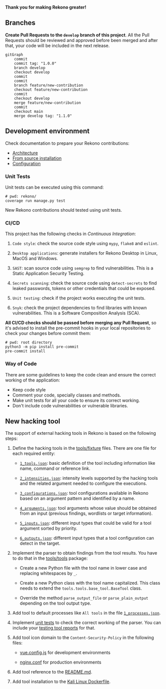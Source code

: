 **Thank you for making Rekono greater!**


## Branches

**Create Pull Requests to the `develop` branch of this project**. All the Pull Requests should be reviewed and approved before been merged and after that, your code will be included in the next release.

```mermaid
gitGraph
    commit
    commit tag: "1.0.0"
    branch develop
    checkout develop
    commit
    commit
    branch feature/new-contribution
    checkout feature/new-contribution
    commit
    checkout develop
    merge feature/new-contribution
    commit
    checkout main
    merge develop tag: "1.1.0"
```



## Development environment

Check documentation to prepare your Rekono contributions:

- [Architecture](https://github.com/pablosnt/rekono/wiki/Architecture)
- [From source installation](https://github.com/pablosnt/rekono/wiki/Installation#from-source)
- [Configuration](https://github.com/pablosnt/rekono/wiki/Configuration)


### Unit Tests

Unit tests can be executed using this command:

```
# pwd: rekono/
coverage run manage.py test
```

New Rekono contributions should tested using unit tests.


### CI/CD

This project has the following checks in _Continuous Integration_:

1. `Code style`: check the source code style using `mypy`, `flake8` and `eslint`.

2. `Desktop applications`: generate installers for Rekono Desktop in Linux, MacOS and Windows.

3. `SAST`: scan source code using `semgrep` to find vulnerabilities. This is a Static Application Security Testing.

4. `Secrets scanning`: check the source code using `detect-secrets` to find leaked passwords, tokens or other credentials that could be exposed.

5. `Unit testing`: check if the project works executing the unit tests.

6. `Snyk`: check the project dependencies to find libraries with known vulnerabilities. This is a Software Composition Analysis (SCA).

**All CI/CD checks should be passed before merging any Pull Request**, so it's advised to install the pre-commit hooks in your local repositories to check your changes before commit them:

```
# pwd: root directory
python3 -m pip install pre-commit
pre-commit install
```

### Way of Code

There are some guidelines to keep the code clean and ensure the correct working of the application:

- Keep code style
- Comment your code, specially classes and methods.
- Make unit tests for all your code to ensure its correct working.
- Don't include code vulnerabilities or vulnerable libraries.



## New hacking tool

The support of external hacking tools in Rekono is based on the following steps:

1. Define the hacking tools in the [tools/fixture](https://github.com/pablosnt/rekono/tree/main/rekono/tools/fixtures) files. There are one file for each required entity:
    
    - [`1_tools.json`](https://github.com/pablosnt/rekono/blob/main/rekono/tools/fixtures/1_tools.json): basic definition of the tool including information like name, command or reference link.
    
    - [`2_intensities.json`](https://github.com/pablosnt/rekono/blob/main/rekono/tools/fixtures/2_intensities.json): intensity levels supported by the hacking tools and the related argument needed to configure the executions.
    
    - [`3_configurations.json`](https://github.com/pablosnt/rekono/blob/main/rekono/tools/fixtures/3_configurations.json): tool configurations available in Rekono based on an argument pattern and identified by a name.

    - [`4_arguments.json`](https://github.com/pablosnt/rekono/blob/main/rekono/tools/fixtures/4_arguments.json): tool arguments whose value should be obtained from an input (previous findings, wordlists or target information).

    - [`5_inputs.json`](https://github.com/pablosnt/rekono/blob/main/rekono/tools/fixtures/5_inputs.json): different input types that could be valid for a tool argument sorted by priority.

    - [`6_outputs.json`](https://github.com/pablosnt/rekono/blob/main/rekono/tools/fixtures/6_outputs.json): different input types that a tool configuration can detect in the target.

2. Implement the parser to obtain findings from the tool results. You have to do that in the [tools/tools](https://github.com/pablosnt/rekono/tree/main/rekono/tools/tools) package:

    - Create a new Python file with the tool name in lower case and replacing whitespaces by `_`.
    
    - Create a new Python class with the tool name capitalized. This class needs to extend the `tools.tools.base_tool.BaseTool` class.

    - Override the method `parse_output_file` or `parse_plain_output` depending on the tool output type.

3. Add tool to default processes like `All tools` in the file [`1_processes.json`](https://github.com/pablosnt/rekono/blob/main/rekono/processes/fixtures/1_processes.json).

4. Implement [unit tests](https://github.com/pablosnt/rekono/tree/main/rekono/testing/tools) to check the correct working of the parser. You can include your [testing tool reports](https://github.com/pablosnt/rekono/tree/main/rekono/testing/data/reports) for that.

5. Add tool icon domain to the `Content-Security-Policy` in the following files:
    
    - [vue.config.js](https://github.com/pablosnt/rekono/blob/main/rekono/frontend/vue.config.js#L3) for development environments

    - [nginx.conf](https://github.com/pablosnt/rekono/blob/main/docker/nginx/nginx.conf#L69) for production environments

6. Add tool reference to the [README.md](https://github.com/pablosnt/rekono#supported-tools).

7. Add tool installation to the [Kali Linux Dockerfile](https://github.com/pablosnt/rekono/blob/main/docker/kali/Dockerfile).